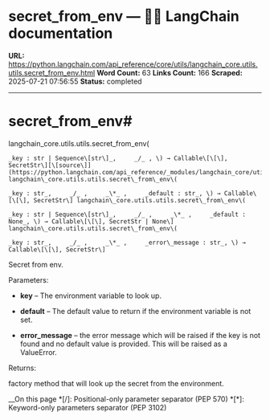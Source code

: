 # secret_from_env — 🦜🔗 LangChain  documentation

**URL:** https://python.langchain.com/api_reference/core/utils/langchain_core.utils.utils.secret_from_env.html
**Word Count:** 63
**Links Count:** 166
**Scraped:** 2025-07-21 07:56:55
**Status:** completed

---

# secret\_from\_env\#

langchain\_core.utils.utils.secret\_from\_env\(

    _key : str | Sequence\[str\]_,     _/_ , \) → Callable\[\[\], SecretStr\][\[source\]](https://python.langchain.com/api_reference/_modules/langchain_core/utils/utils.html#secret_from_env)\# langchain\_core.utils.utils.secret\_from\_env\(

    _key : str_,     _/_ ,     _\*_ ,     _default : str_, \) → Callable\[\[\], SecretStr\] langchain\_core.utils.utils.secret\_from\_env\(

    _key : str | Sequence\[str\]_,     _/_ ,     _\*_ ,     _default : None_, \) → Callable\[\[\], SecretStr | None\] langchain\_core.utils.utils.secret\_from\_env\(

    _key : str_,     _/_ ,     _\*_ ,     _error\_message : str_, \) → Callable\[\[\], SecretStr\]     

Secret from env.

Parameters:     

  * **key** – The environment variable to look up.

  * **default** – The default value to return if the environment variable is not set.

  * **error\_message** – the error message which will be raised if the key is not found and no default value is provided. This will be raised as a ValueError.

Returns:     

factory method that will look up the secret from the environment.

__On this page   *[/]: Positional-only parameter separator (PEP 570)   *[\*]: Keyword-only parameters separator (PEP 3102)